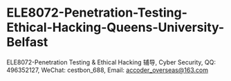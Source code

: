 # ELE8072-Penetration-Testing-Ethical-Hacking-Queens-University-Belfast
ELE8072-Penetration Testing &amp; Ethical Hacking 辅导, Cyber Security, QQ: 496352127, WeChat: cestbon_688, Email: accoder_overseas@163.com
